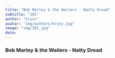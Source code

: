 ```yaml
---
title: "Bob Marley & the Wailers - Natty Dread"
subtitle: "181"
author: "kryss"
avatar: "img/authors/kryss.jpg"
image: "img/181.jpg"
date:
---
```


### Bob Marley & the Wailers - Natty Dread
